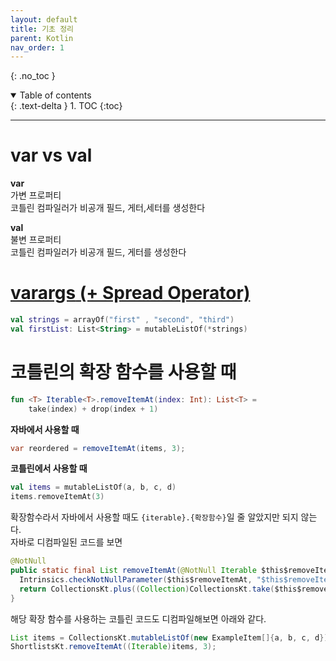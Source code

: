 ```yaml
---
layout: default
title: 기초 정리
parent: Kotlin
nav_order: 1
---
```


{: .no_toc }

<details open markdown="block">
  <summary>
    Table of contents
  </summary>
  {: .text-delta }
1. TOC
{:toc}
</details>

---

# **var** vs **val**

**var**     
가변 프로퍼티  
코틀린 컴파일러가 비공개 필드, 게터,세터를 생성한다

**val**     
불변 프로퍼티   
코틀린 컴파일러가 비공개 필드, 게터를 생성한다

# [**varargs** (+ Spread Operator)](https://www.baeldung.com/kotlin/varargs-spread-operator)

```kotlin
val strings = arrayOf("first" , "second", "third")
val firstList: List<String> = mutableListOf(*strings)
```

# 코틀린의 확장 함수를 사용할 때

```kotlin
fun <T> Iterable<T>.removeItemAt(index: Int): List<T> =
    take(index) + drop(index + 1)
```

**자바에서 사용할 때**  

```java
var reordered = removeItemAt(items, 3);
```

**코틀린에서 사용할 때**  

```kotlin
val items = mutableListOf(a, b, c, d)
items.removeItemAt(3)
```

확장함수라서 자바에서 사용할 때도 `{iterable}.{확장함수}`일 줄 알았지만 되지 않는다.  
자바로 디컴파일된 코드를 보면

```java
@NotNull
public static final List removeItemAt(@NotNull Iterable $this$removeItemAt, int index) {
  Intrinsics.checkNotNullParameter($this$removeItemAt, "$this$removeItemAt");
  return CollectionsKt.plus((Collection)CollectionsKt.take($this$removeItemAt, index), (Iterable)CollectionsKt.drop($this$removeItemAt, index + 1));
}
```

해당 확장 함수를 사용하는 코틀린 코드도 디컴파일해보면 아래와 같다.

```java
List items = CollectionsKt.mutableListOf(new ExampleItem[]{a, b, c, d});
ShortlistsKt.removeItemAt((Iterable)items, 3);
```